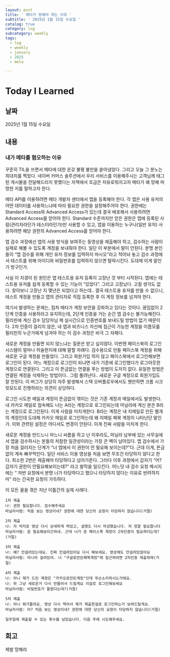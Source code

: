 ```yaml
---
layout: post
title: ' 메타가 망해야 하는 이유 '
subtitle: ' 2025년 1월 15일 수요일 '
catalog: true
category: log
subcategory: weekly
tags:
  - log
  - weekly
  - january
  - 2025
  - meta

---
```


# Today I Learned

## 날짜

2025년 1월 15일 수요일

## 내용

### 내가 메타를 혐오하는 이유

꾸준히 TIL을 쓰면서 메타에 대한 온갖 불평 불만을 쏟아냈었다. 그리고 오늘 그 분노는 최대치를 찍었다. 네이버 커머스 솔루션에서 우리 서비스를 이용해주시는 고객님께 태그된 게시물을 전달해드리지 못했다는 자책에서 조금은 자유로워지고자 메타가 왜 망해 마땅한 지를 말하고자 한다.

 메타 API를 이용하려면 메타 개발자 센터에서 앱을 등록해야 한다. 각 앱은 사용 유저의 어떤 데이터를 사용하느냐에 따라 필요한 권한을 설정해주어야 한다. 권한에는 Standard Access와 Advanced Access가 있는데 결국 배포해서 사용하려면 Advanced Access를 얻어야 한다. Standard 수준까지만 얻은 권한은 앱에 등록된 사람(관리자라던가 테스터라던가)만 사용할 수 있고, 앱을 이용하는 누구나(일반 유저) 사용하려면 해당 권한의 Advanced Access를 얻어야 한다.

 앱 검수 과정에선 앱의 사용 방식을 보여주는 동영상을 제출해야 하고, 검수하는 사람이 실제로 해볼 수 있도록 계정을 보내줘야 한다. 일단 이 부분에서 말이 안된다. 분명 본인들이 “앱 검수를 위해 개인 유저 정보를 입력하지 마시오”라고 적어놔 놓고 검수 과정에서 테스트를 위해 아이디와 비밀번호를 입력하지 않으면 탈락시킨다. 도대체 이게 말인가 방구인가.

  사실 이 지경이 된 원인은 앱 테스트용 유저 등록이 고장난 것 부터 시작된다. 앱에는 테스트용 유저를 쉽게 등록할 수 있는 기능이 “있었다”. 그리고 고장났다. 고칠 생각도 없다. 찾아보니 고장난 지 몇년은 되었다고 하는데.. 결국 테스트용 유저를 만들 수 없으니, 테스트 계정을 만들고 앱의 관리자로 직접 등록한 후 이 계정 정보를 넘겨야 한다.

 여기서 발생하는 문제는, 점차 메타가 계정 보안을 강화하고 있다는 것이다. 끊임없이 2단계 인증을 사용하라고 유지하는데, 2단계 인증을 거는 순간 앱 검수는 불가능해진다. 필리핀에 계신 검수 담당자님 께 실시간으로 인증번호를 보내드릴 방법이 없기 때문이다. 2차 인증이 걸리지 않은, 내 앱과 비즈니스 자산에 접근이 가능한 계정을 이름모를 필리핀의 누군가에게 넘겨야 하는 이 검수 과정은 비극 그 자체다.

 새로운 계정을 만들면 되지 않느냐는 질문은 받고 싶지않다. 이번엔 페이스북의 로그인 시스템이 얼마나 허술한지에 대해 말할 차례다. 검수용으로 만들 페이스북 계정을 위해 새로운 구글 계정을 만들었다. 그리고 회원가입 하지 않고 페이스북에서 로그인해보면 로그인이 된다. 어느 계정으로 로그인이 되냐면 내가 기존에 로그인했다가 로그아웃한 계정으로 연결된다. 그리고 이 뜬금없는 연결을 푸는 방법이 도저히 없다. 유일한 방법은 연결된 계정을 삭제하는 방법이다.. 그럼 풀려난다.. 새로운 구글 계정으로 회원가입도 잘 안된다. 이 버그가 상당히 자주 발생해서 스택 오버플로우에서도 웬만하면 크롬 시크릿모드로 진행하라는 의견이 상당하다.

 로그인 시도한 메일과 계정이 뜬금없이 엮이는 것은 기존 계정과 메일에서도 발생한다. 내 카카오 메일로 접속해도 나는 A라는 계정으로 로그인되는데 마닐라에 계신 분은 B라는 계정으로 로그인된다. 이게 사람을 미치게한다. B라는 계정은 내 지메일로 만든 별개의 계정인데 도대체 카카오 메일로 로그인하는데 왜 지메일 페북 계정이 나타난단 말인가. 이와 관련된 설정은 어디서도 변경이 안된다. 이게 진짜 사람을 미치게 한다.

 새로운 계정을 만드느니 마느니 씨름을 하고 난 이후라도, 마닐라 남부에 있는 사무실에서 앱을 검수하시는 분들의 처참한 일관성이라는 가장 큰 벽이 남아있다. 앱 검수에서 가장 처음 걸러지는 단계가 “너 앱에서 이 권한이 안 필요해 보이는데?”다. 근데 이게, 뜬금없이 계속 빠꾸먹인다. 일단 서비스 이용 영상을 처음 보면 무조건 타당하지 않다고 한다. 최소한 2번은 제출해야 타당하다고 넘어가준다. 그러다 이후 과정에서 갑자기 “어? 갑자기 권한이 안필요해보이는데?” 라고 발작을 일으킨다. 어느덧 내 검수 요청 메시지에는 “ 저번 요청에서 분명 너가 타당하다고 했으니 타당하지 않다는 이유로 반려하지마” 라는 간곡한 요청이 가득하다. 

 이 모든 꼴을 겪은 지난 이틀간의 실제 사례다.

```
1차 제출
나: 권한 필요합니다. 검수해주세요
마닐라사람: 처음 보는 영상이네? 권한에 대한 당신의 요청이 타당하지 않습니다(거절)

2차 제출
나: 자 억지로 영상 다시 상세하게 찍었고, 설명도 다시 작성했습니다. 저 정말 필요합니다
마닐라사람: 음 필요해보이긴하네. 근데 너가 준 페이스북 계정이 2차인증이 필요하다는데?(거절)

3차 제출
나: 예? 안걸려있는데요. 진짜 안걸려있어요 다시 해보세요. 영상에도 안걸려있잖아요
마닐라사람: 아니야 걸려있어. 너 "구글로만든페북계정"에 접근하려면 2차인증 제출하래(거절)

4차 제출
나: 아니 제가 드린 계정은 "카카오로만든계정"인데 무슨소리하시는거에요.
나: 하 그냥 새로운거 다시 만들어서 드릴게요 이걸로 로그인해보세요
마닐라사람: 비밀번호가 틀렸다는데?(거절)

5차 제출
나: 아니 뭐가틀려요. 영상 다시 찍어서 제가 제출한걸로 로그인하는거 보여드릴게요.
마닐라사람: 어? 처음 보는 영상이네? 권한에 대한 당신의 요청이 타당하지 않습니다(거절)

일주일에 제출할 수 있는 횟수를 넘었습니다. 다음 주에 시도해주세요.

```

## 회고

제발 망해라
